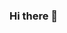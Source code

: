 ### Hi there 👋

<!--
**iliyab09/iliyab09** is a ✨ _special_ ✨ repository because its `README.md` (this file) appears on your GitHub profile.

Here are some ideas to get you started:

- 🔭 I’m currently working to become a DevOps engineer
- 🌱 I’m currently learning at Sel college BOOTCAMP 
- 💬 Ask me about anything
- 📫 How to reach me: my e-mail iliyab09@gmail.com
- 😄 Pronouns: ...
- ⚡ Fun fact: ... I like fishing
-->
